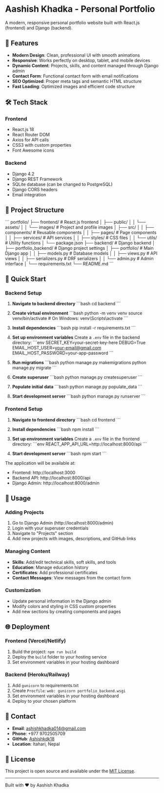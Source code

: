 # Aashish Khadka - Personal Portfolio

A modern, responsive personal portfolio website built with React.js (frontend) and Django (backend).

## 🚀 Features

- **Modern Design**: Clean, professional UI with smooth animations
- **Responsive**: Works perfectly on desktop, tablet, and mobile devices
- **Dynamic Content**: Projects, skills, and content managed through Django admin
- **Contact Form**: Functional contact form with email notifications
- **SEO Optimized**: Proper meta tags and semantic HTML structure
- **Fast Loading**: Optimized images and efficient code structure

## 🛠️ Tech Stack

### Frontend
- React.js 18
- React Router DOM
- Axios for API calls
- CSS3 with custom properties
- Font Awesome icons

### Backend
- Django 4.2
- Django REST Framework
- SQLite database (can be changed to PostgreSQL)
- Django CORS headers
- Email integration

## 📁 Project Structure

\`\`\`
portfolio/
├── frontend/                 # React.js frontend
│   ├── public/
│   │   └── assets/
│   │       └── images/       # Project and profile images
│   ├── src/
│   │   ├── components/       # Reusable components
│   │   ├── pages/           # Page components
│   │   ├── services/        # API services
│   │   ├── styles/          # CSS files
│   │   └── utils/           # Utility functions
│   └── package.json
├── backend/                  # Django backend
│   ├── portfolio_backend/    # Django project settings
│   ├── portfolio/           # Main Django app
│   │   ├── models.py        # Database models
│   │   ├── views.py         # API views
│   │   ├── serializers.py   # DRF serializers
│   │   └── admin.py         # Admin interface
│   └── requirements.txt
└── README.md
\`\`\`

## 🚀 Quick Start

### Backend Setup

1. **Navigate to backend directory**
   \`\`\`bash
   cd backend
   \`\`\`

2. **Create virtual environment**
   \`\`\`bash
   python -m venv venv
   source venv/bin/activate  # On Windows: venv\Scripts\activate
   \`\`\`

3. **Install dependencies**
   \`\`\`bash
   pip install -r requirements.txt
   \`\`\`

4. **Set up environment variables**
   Create a `.env` file in the backend directory:
   \`\`\`env
   SECRET_KEY=your-secret-key-here
   DEBUG=True
   EMAIL_HOST_USER=your-email@gmail.com
   EMAIL_HOST_PASSWORD=your-app-password
   \`\`\`

5. **Run migrations**
   \`\`\`bash
   python manage.py makemigrations
   python manage.py migrate
   \`\`\`

6. **Create superuser**
   \`\`\`bash
   python manage.py createsuperuser
   \`\`\`

7. **Populate initial data**
   \`\`\`bash
   python manage.py populate_data
   \`\`\`

8. **Start development server**
   \`\`\`bash
   python manage.py runserver
   \`\`\`

### Frontend Setup

1. **Navigate to frontend directory**
   \`\`\`bash
   cd frontend
   \`\`\`

2. **Install dependencies**
   \`\`\`bash
   npm install
   \`\`\`

3. **Set up environment variables**
   Create a `.env` file in the frontend directory:
   \`\`\`env
   REACT_APP_API_URL=http://localhost:8000/api
   \`\`\`

4. **Start development server**
   \`\`\`bash
   npm start
   \`\`\`

The application will be available at:
- Frontend: http://localhost:3000
- Backend API: http://localhost:8000/api
- Django Admin: http://localhost:8000/admin

## 📝 Usage

### Adding Projects
1. Go to Django Admin (http://localhost:8000/admin)
2. Login with your superuser credentials
3. Navigate to "Projects" section
4. Add new projects with images, descriptions, and GitHub links

### Managing Content
- **Skills**: Add/edit technical skills, soft skills, and tools
- **Education**: Manage education history
- **Certificates**: Add professional certificates
- **Contact Messages**: View messages from the contact form

### Customization
- Update personal information in the Django admin
- Modify colors and styling in CSS custom properties
- Add new sections by creating components and pages

## 🌐 Deployment

### Frontend (Vercel/Netlify)
1. Build the project: `npm run build`
2. Deploy the `build` folder to your hosting service
3. Set environment variables in your hosting dashboard

### Backend (Heroku/Railway)
1. Add `gunicorn` to requirements.txt
2. Create `Procfile`: `web: gunicorn portfolio_backend.wsgi`
3. Set environment variables in your hosting dashboard
4. Deploy to your chosen platform

## 📧 Contact

- **Email**: ashishkhadka014@gmail.com
- **Phone**: +977 9702505709
- **GitHub**: [Ashishkdk18](https://github.com/Ashishkdk18)
- **Location**: Itahari, Nepal

## 📄 License

This project is open source and available under the [MIT License](LICENSE).

---

Built with ❤️ by Aashish Khadka
